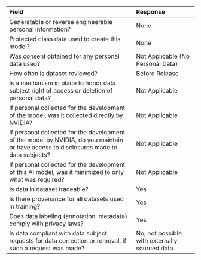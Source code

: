 Field                                                                                                                              |  Response
:----------------------------------------------------------------------------------------------------------------------------------|:-----------------------------------------------
Generatable or reverse engineerable personal information?                                                     |  None
Protected class data used to create this model?                                                                                       |  None
Was consent obtained for any personal data used?                                                                                             |  Not Applicable (No Personal Data)
How often is dataset reviewed?                                                                                                     |  Before Release
Is a mechanism in place to honor data subject right of access or deletion of personal data?                                        |  Not Applicable
If personal collected for the development of the model, was it collected directly by NVIDIA?                                            |  Not Applicable
If personal collected for the development of the model by NVIDIA, do you maintain or have access to disclosures made to data subjects?  |  Not Applicable
If personal collected for the development of this AI model, was it minimized to only what was required?                                 |  Not Applicable
Is data in dataset traceable?                                                                                                      |  Yes
Is there provenance for all datasets used in training?                                                                                |  Yes
Does data labeling (annotation, metadata) comply with privacy laws?                                                                |  Yes
Is data compliant with data subject requests for data correction or removal, if such a request was made?                           |  No, not possible with externally-sourced data.
